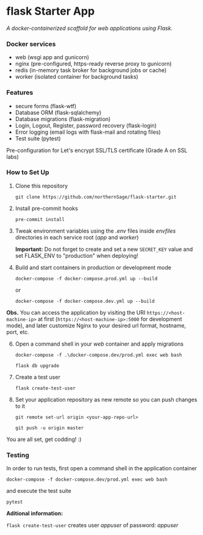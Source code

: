 # flask Starter App

*A docker-containerized scaffold for web applications using Flask.*

### Docker services

- web (wsgi app and gunicorn)
- nginx (pre-configured, https-ready reverse proxy to gunicorn)
- redis (in-memory task broker for background jobs or cache)
- worker (isolated container for background tasks)

### Features

- secure forms (flask-wtf)
- Database ORM (flask-sqlalchemy)
- Database migrations (flask-migration)
- Login, Logout, Register, password recovery (flask-login)
- Error logging (email logs with flask-mail and rotating files)
- Test suite (pytest)

Pre-configuration for Let's encrypt SSL/TLS certificate (Grade A on SSL labs)

### How to Set Up

1. Clone this repository

    ```git clone https://github.com/northernSage/flask-starter.git```

2. Install pre-commit hooks

    ```pre-commit install```

3. Tweak environment variables using the *.env* files inside *envfiles* directories in each service root (*app* and *worker*)

    **Important:** Do not forget to create and set a new ```SECRET_KEY``` value and set FLASK_ENV to "production" when deploying!

4. Build and start containers in production or development mode

    ```docker-compose -f docker-compose.prod.yml up --build```

    or

    ```docker-compose -f docker-compose.dev.yml up --build```

**Obs.** You can access the application by visiting the URI ```https://<host-machine-ip>``` at first (```https://<host-machine-ip>:5000``` for development mode), and later customize Nginx to your desired url format, hostname, port, etc.

6. Open a command shell in your *web* container and apply migrations

    ```docker-compose -f .\docker-compose.dev/prod.yml exec web bash```

    ```flask db upgrade```

7. Create a test user

    ```flask create-test-user```

7. Set your application repository as new remote so you can push changes to it

    ```git remote set-url origin <your-app-repo-url>```

    ```git push -u origin master```

You are all set, get codding! :)

### Testing

In order to run tests, first open a command shell in the application container

   ```docker-compose -f docker-compose.dev/prod.yml exec web bash```

and execute the test suite

   ```pytest```

**Aditional information:**

```flask create-test-user``` creates user *appuser* of password: *appuser*

